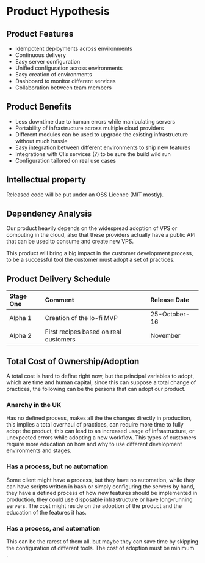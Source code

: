 # Product Hypothesis

## Product Features

- Idempotent deployments across environments
- Continuous delivery
- Easy server configuration
- Unified configuration across environments
- Easy creation of environments
- Dashboard to monitor different services
- Collaboration between team members

## Product Benefits

- Less downtime due to human errors while manipulating servers
- Portability of infrastructure across multiple cloud providers
- Different modules can be used to upgrade the existing infrastructure without much hassle
- Easy integration between different environments to ship new features
- Integrations with CI’s services (?) to be sure the build wild run
- Configuration tailored on real use cases

## Intellectual property

Released code will be put under an OSS Licence (MIT mostly).

## Dependency Analysis

Our product heavily depends on the widespread adoption of VPS or computing in the cloud, also that these providers actually have a public API that can be used to consume and create new VPS.

This product will bring a big impact in the customer development process, to be a successful tool the customer must adopt a set of practices.

## Product Delivery Schedule

| Stage One       | Comment                                    | Release Date  |
| :-------------- | :----------------------------------------- | :-------------|
| Alpha 1         | Creation of the lo-fi MVP                  | 25-October-16 |
| Alpha 2         | First recipes based on real customers      | November      |


## Total Cost of Ownership/Adoption

A total cost is hard to define right now, but the principal variables to adopt, which are time and human capital, since this can suppose a total change of practices, the following can be the persons that can adopt our product.

### Anarchy in the UK

Has no defined process, makes all the the changes directly in production, this implies a total overhaul of practices, can require more time to fully adopt the product, this can lead to an increased usage of infrastructure, or unexpected errors while adopting a new workflow. This types of customers require more education on how and why to use different development environments and stages.

### Has a process, but no automation

Some client might have a process, but they have no automation, while they can have scripts written in bash or simply configuring the servers by hand, they have a defined process of how new features should be implemented in production, they could use disposable infrastructure or have long-running servers. The cost might reside on the adoption of the product and the education of the features it has.

### Has a process, and automation

This can be the rarest of them all. but maybe they can save time by skipping the configuration of different tools. The cost of adoption must be minimum. .
